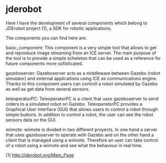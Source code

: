 jderobot
========

Here I have the development of several components which belong to JDErobot project [1], a SDK for robotic applications.

The components you can find here are:

basic_component: This component is a very simple tool that allows to get and reproduce image streaming from an ICE server. The main purpose of the tool is to provide a simple scheleton that can be used as a reference for future components more sofisticated.

gazeboserver: Gazeboserver acts as a middleware between Gazebo (robot simulator) and external applications using ICE as communications engine. Thanks to this component users can controll a robot simulated by Gazebo as well as get data from several sensors.

teleoperatorPC: TeleoperatorPC is a client that uses gazeboserver to send orders to a simulated robot on Gazebo. TeleoperatorPC provides a Graphical User Interface (GUI) that allows users to control a robot through simple buttons. In addition to control a robot, the user can see the robot sensors data on the GUI.

wiimote: wiimote is divided in two different proyects. In one hand a server that uses gazeboserver to operate with Gazebo and on the other hand a client that is managed using a wiimote. Therefore an user can take control of a robot using a wiimote and see what the behaviour in real time.

[1] http://jderobot.org/Main_Page
